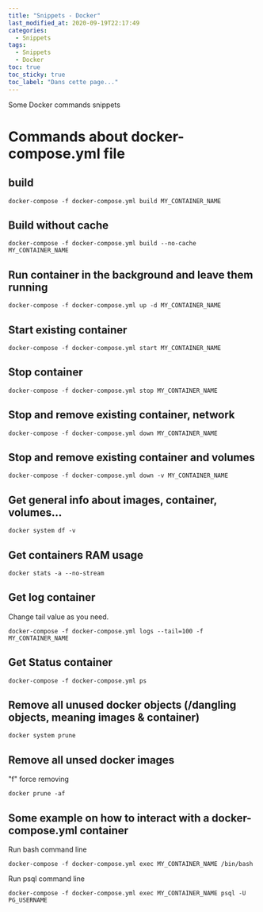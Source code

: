 ```yaml
---
title: "Snippets - Docker"
last_modified_at: 2020-09-19T22:17:49
categories:
  - Snippets
tags:
  - Snippets
  - Docker
toc: true
toc_sticky: true
toc_label: "Dans cette page..."
---
```



Some Docker commands snippets


# Commands about docker-compose.yml file

## build
```
docker-compose -f docker-compose.yml build MY_CONTAINER_NAME
```

## Build without cache
```
docker-compose -f docker-compose.yml build --no-cache MY_CONTAINER_NAME
```

## Run container in the background and leave them running
```
docker-compose -f docker-compose.yml up -d MY_CONTAINER_NAME
```

## Start existing container
```
docker-compose -f docker-compose.yml start MY_CONTAINER_NAME
```

## Stop container
```
docker-compose -f docker-compose.yml stop MY_CONTAINER_NAME
```

## Stop and remove existing container, network
```
docker-compose -f docker-compose.yml down MY_CONTAINER_NAME
```

## Stop and remove existing container and volumes
```
docker-compose -f docker-compose.yml down -v MY_CONTAINER_NAME
```

## Get general info about images, container, volumes...
```
docker system df -v
```

## Get containers RAM usage
```
docker stats -a --no-stream
```

## Get log container
Change tail value as you need.
```
docker-compose -f docker-compose.yml logs --tail=100 -f MY_CONTAINER_NAME
```

## Get Status container
```
docker-compose -f docker-compose.yml ps
```

## Remove all unused docker objects (<none>/dangling objects, meaning images & container)
```
docker system prune
```

## Remove all unsed docker images
"f" force removing
```
docker prune -af
```

## Some example on how to interact with a docker-compose.yml container

Run bash command line
```
docker-compose -f docker-compose.yml exec MY_CONTAINER_NAME /bin/bash
```

Run psql command line
```
docker-compose -f docker-compose.yml exec MY_CONTAINER_NAME psql -U PG_USERNAME
```
